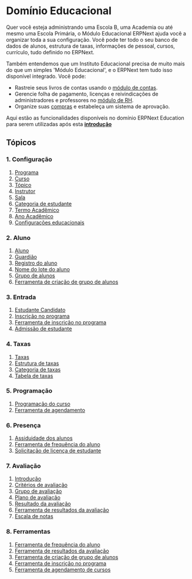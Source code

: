 # Domínio Educacional



Quer você esteja administrando uma Escola B, uma Academia ou até mesmo uma Escola Primária, o Módulo Educacional ERPNext ajuda você a organizar toda a sua configuração. Você pode ter todo o seu banco de dados de alunos, estrutura de taxas, informações de pessoal, cursos, currículo, tudo definido no ERPNext.


Também entendemos que um Instituto Educacional precisa de muito mais do que um simples 'Módulo Educacional', e o ERPNext tem tudo isso disponível integrado. Você pode:


* Rastreie seus livros de contas usando o [módulo de contas](/docs/pt/accounts).
* Gerencie folha de pagamento, licenças e reivindicações de administradores e professores no [módulo de RH](/docs/pt/human-resources).
* Organize suas [compras](/docs/pt/buying) e estabeleça um sistema de aprovação.


Aqui estão as funcionalidades disponíveis no domínio ERPNext Education para serem utilizadas após esta **[introdução](/docs/pt/education/introduction)**
## Tópicos


### 1. Configuração


1. [Programa](/docs/pt/education/program)
2. [Curso](/docs/pt/education/course)
3. [Tópico](/docs/pt/education/topic)
4. [Instrutor](/docs/pt/education/instructor)
5. [Sala](/docs/pt/education/room)
6. [Categoria de estudante](/docs/pt/education/student-category)
7. [Termo Acadêmico](/docs/pt/education/academic-term)
8. [Ano Acadêmico](/docs/pt/education/academic-year)
9. [Configurações educacionais](/docs/pt/education/education-settings)


### 2. Aluno


1. [Aluno](/docs/pt/education/student)
2. [Guardião](/docs/pt/education/guardian)
3. [Registro do aluno](/docs/pt/education/student-log)
4. [Nome do lote do aluno](/docs/pt/education/student-batch-name)
5. [Grupo de alunos](/docs/pt/education/student-group)
6. [Ferramenta de criação de grupo de alunos](/docs/pt/education/student-group-creation-tool)


### 3. Entrada


1. [Estudante Candidato](/docs/pt/education/student-applicant)
2. [Inscrição no programa](/docs/pt/education/program-enrollment)
3. [Ferramenta de inscrição no programa](/docs/pt/education/program-enrollment-tool)
4. [Admissão de estudante](/docs/pt/education/student_admission)


### 4. Taxas


1. [Taxas](/docs/pt/education/fees)
2. [Estrutura de taxas](/docs/pt/education/fee-structure)
3. [Categoria de taxas](/docs/pt/education/fee-category)
4. [Tabela de taxas](/docs/pt/education/fee-schedule)


### 5. Programação


1. [Programação do curso](/docs/pt/education/course-schedule)
2. [Ferramenta de agendamento](/docs/pt/education/scheduling-tool)


### 6. Presença


1. [Assiduidade dos alunos](/docs/pt/education/student-attendance)
2. [Ferramenta de frequência do aluno](/docs/pt/education/student-attendance-tool)
3. [Solicitação de licença de estudante](/docs/pt/education/student-leave-application)


### 7. Avaliação


1. [Introdução](/docs/pt/education/assessment-introduction)
2. [Critérios de avaliação](/docs/pt/education/assessment_criteria)
3. [Grupo de avaliação](/docs/pt/education/assessment_group)
4. [Plano de avaliação](/docs/pt/education/assessment_plan)
5. [Resultado da avaliação](/docs/pt/education/assessment_result)
6. [Ferramenta de resultados da avaliação](/docs/pt/education/assessment_result_tool)
7. [Escala de notas](/docs/pt/education/grading_scale)



### 8. Ferramentas


1. [Ferramenta de frequência do aluno](/docs/pt/education/student-attendance-tool)
2. [Ferramenta de resultados da avaliação](/docs/pt/education/assessment_result_tool)
3. [Ferramenta de criação de grupo de alunos](/docs/pt/education/student-group-creation-tool)
4. [Ferramenta de inscrição no programa](/docs/pt/education/program-enrollment-tool)
5. [Ferramenta de agendamento de cursos](/docs/pt/education/course-scheduling-tool)





